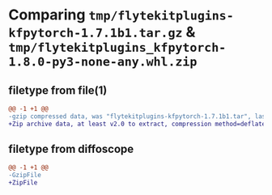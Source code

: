 # Comparing `tmp/flytekitplugins-kfpytorch-1.7.1b1.tar.gz` & `tmp/flytekitplugins_kfpytorch-1.8.0-py3-none-any.whl.zip`

## filetype from file(1)

```diff
@@ -1 +1 @@
-gzip compressed data, was "flytekitplugins-kfpytorch-1.7.1b1.tar", last modified: Tue Jun 27 22:00:56 2023, max compression
+Zip archive data, at least v2.0 to extract, compression method=deflate
```

## filetype from diffoscope

```diff
@@ -1 +1 @@
-GzipFile
+ZipFile
```

